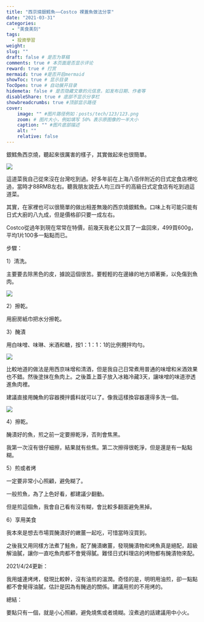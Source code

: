 ```yaml
---
title: "西京燒銀鱈魚——Costco 裸蓋魚做法分享"
date: "2021-03-31"
categories: 
  - "美食美刻"
tags: 
  - 投資學習
weight:
slug: ""
draft: false # 是否为草稿
comments: true # 本页面是否显示评论
reward: true # 打赏
mermaid: true #是否开启mermaid
showToc: true # 显示目录
TocOpen: true # 自动展开目录
hidemeta: false # 是否隐藏文章的元信息，如发布日期、作者等
disableShare: true # 底部不显示分享栏
showbreadcrumbs: true #顶部显示路径
cover:
    image: "" #图片路径例如：posts/tech/123/123.png
    zoom: # 图片大小，例如填写 50% 表示原图像的一半大小
    caption: "" #图片底部描述
    alt: ""
    relative: false
---
```


銀鱈魚西京燒，聽起來很厲害的樣子，其實做起來也很簡單。

![](images/A9179B7F-845C-4FA2-B529-821E2609A88A-1024x768.jpeg)

這道菜我自己從來沒在台灣吃到過。好多年前在上海八佰伴附近的日式定食店裡吃過，當時才88RMB左右。聽我朋友說去人均三四千的高級日式定食店有吃到過這道菜。

其實，在家裡也可以很簡單的做出相差無幾的西京燒銀鱈魚。口味上有可能只能有日式大廚的八九成，但是價格卻只要一成左右。

Costco從過年到現在常常在特價，前幾天我老公又買了一盒回來，499買600g，平均1片100多一點點而已。

步驟：

1）清洗。

主要要去除黑色的皮，據說這個很苦。要輕輕的在邊緣的地方順著撕，以免傷到魚肉。

![](images/7D4CE50D-E81C-4D9C-B0B8-91146C6580E9-1024x768.jpeg)

2）擦乾。

用廚房紙巾把水分擦乾。

3）醃漬

用白味噌、味琳、米酒和糖，按1：1：1：1的比例攪拌均勻。

![](images/FFD468A3-FBA2-44C5-A5D5-ACA94248B991-768x1024.jpeg)

比較地道的做法是用西京味增和清酒，但是我自己日常煮用普通的味增和米酒效果也不錯。然後塗抹在魚肉上。之後蓋上蓋子放入冰箱冷藏3天，讓味噌的味道滲透進魚肉裡。

建議直接用醃魚的容器攪拌醬料就可以了。像我這樣換容器還得多洗一個。

![](images/17BF86B0-E7A7-472C-B523-AF755C4581B7-768x1024.jpeg)

4）擦乾。

醃漬好的魚，煎之前一定要擦乾淨，否則會焦黑。

我第一次沒有很仔細擦，結果就有些焦。第二次擦得很乾淨，但是還是有一點點糊。

5）煎或者烤

一定要非常小心照顧，避免糊了。

一般煎魚，為了上色好看，都建議少翻動。

但是煎這個魚，我會自己看有沒有糊，會比較多翻面避免黑掉。

6）享用美食

我本來是想去市場買醃漬好的嫩薑一起吃，可惜當時沒買到。

之後我又用同樣方法煮了鮭魚，配了醃漬嫩薑，發現醃漬物和烤魚真是絕配，超級解油膩，讓你一直吃魚肉都不會覺得膩。難怪日式料理店的烤物都有醃漬物來配。

2021/4/24更新：

我用爐連烤烤，發現比較幹，沒有油煎的溫潤。奇怪的是，明明用油煎，卻一點點都不會覺得油膩，估計是因為有醃過的關係。建議用煎的不用烤的。

總結：

要點只有一個，就是小心照顧，避免燒焦或者燒糊。沒煮過的話建議用中小火。
